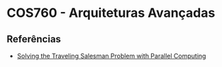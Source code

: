 # COS760 - Arquiteturas Avançadas

## Referências

- [Solving the Traveling Salesman Problem with Parallel Computing](https://medium.com/@simeon.ferez/solving-the-traveling-salesman-problem-with-parallel-computing-305f8324515d)
